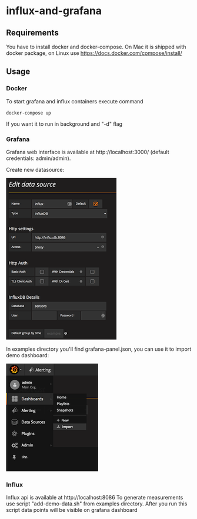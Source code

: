 # influx-and-grafana

## Requirements

You have to install docker and docker-compose. On Mac it is shipped with docker package, on Linux use https://docs.docker.com/compose/install/

## Usage

### Docker

To start grafana and influx containers execute command

    docker-compose up

If you want it to run in background and "-d" flag

### Grafana 

Grafana web interface is available at http://localhost:3000/ (default credentials: admin/admin). 

Create new datasource:

![Grafana data source](docs/images/grafana-data-source.png?raw=true)

In examples directory you'll find grafana-panel.json, you can use it to import demo dashboard:

![Grafana dashboard import](docs/images/grafana-dashboard-import.png?raw=true)


### Influx

Influx api is available at http://localhost:8086
To generate measurements use script "add-demo-data.sh" from examples directory. After you run this script data points will be visible on grafana dashboard
